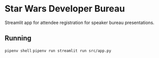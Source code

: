 # Star Wars Developer Bureau
Streamlit app for attendee registration for speaker bureau presentations.

## Running
`pipenv shell`
`pipenv run streamlit run src/app.py`